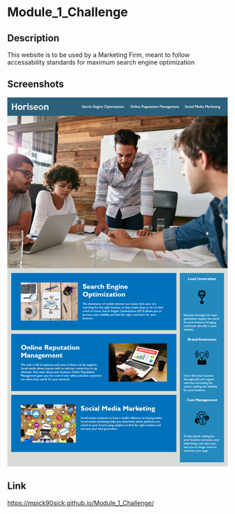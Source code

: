# Module_1_Challenge

## Description

This website is to be used by a Marketing Firm, meant to follow accessability standards for maximum search engine optimization

## Screenshots

![screenshot](Assets/01-html-css-git-homework-demo.png)

## Link

https://mpick90sick.github.io/Module_1_Challenge/ 